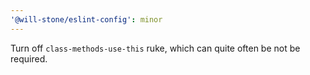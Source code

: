 ```yaml
---
'@will-stone/eslint-config': minor
---
```


Turn off `class-methods-use-this` ruke, which can quite often be not be
required.
